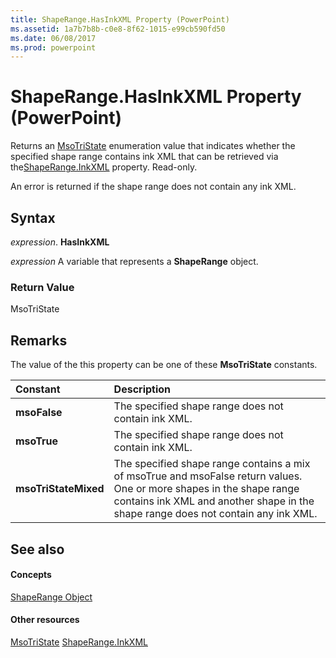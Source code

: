 ```yaml
---
title: ShapeRange.HasInkXML Property (PowerPoint)
ms.assetid: 1a7b7b8b-c0e8-8f62-1015-e99cb590fd50
ms.date: 06/08/2017
ms.prod: powerpoint
---
```



# ShapeRange.HasInkXML Property (PowerPoint)

Returns an [MsoTriState](http://msdn.microsoft.com/library/2036cfc9-be7d-e05c-bec7-af05e3c3c515%28Office.15%29.aspx) enumeration value that indicates whether the specified shape range contains ink XML that can be retrieved via the[ShapeRange.InkXML](shaperange-inkxml-property-powerpoint.md) property. Read-only.

An error is returned if the shape range does not contain any ink XML.

## Syntax

 _expression_. **HasInkXML**

 _expression_ A variable that represents a **ShapeRange** object.


### Return Value

MsoTriState


## Remarks

The value of the this property can be one of these  **MsoTriState** constants.



|**Constant**|**Description**|
|:-----|:-----|
|**msoFalse**|The specified shape range does not contain ink XML.|
|**msoTrue**| The specified shape range does not contain ink XML.|
|**msoTriStateMixed**| The specified shape range contains a mix of msoTrue and msoFalse return values. One or more shapes in the shape range contains ink XML and another shape in the shape range does not contain any ink XML.|

## See also


#### Concepts


[ShapeRange Object](shaperange-object-powerpoint.md)
#### Other resources


[MsoTriState](http://msdn.microsoft.com/library/2036cfc9-be7d-e05c-bec7-af05e3c3c515%28Office.15%29.aspx)
[ShapeRange.InkXML](shaperange-inkxml-property-powerpoint.md)


